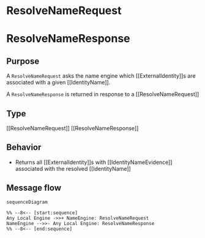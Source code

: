 <div class="message" markdown>

# ResolveNameRequest

# ResolveNameResponse

## Purpose

<!-- --8<-- [start:purpose] -->
A `ResolveNameRequest` asks the name engine which [[ExternalIdentity]]s are associated with a given [[IdentityName]].

A `ResolveNameResponse` is returned in response to a [[ResolveNameRequest]]
<!-- --8<-- [end:purpose] -->

## Type

<!-- --8<-- [start:type] -->
[[ResolveNameRequest]]
[[ResolveNameResponse]]
<!-- --8<-- [end:type] -->

## Behavior

<!-- --8<-- [start:behavior] -->
- Returns all [[ExternalIdentity]]s with [[IdentityNameEvidence]] associated with the resolved [[IdentityName]]
<!-- --8<-- [end:behavior] -->

## Message flow

<!-- --8<-- [start:messages] -->
```mermaid
sequenceDiagram

%% --8<-- [start:sequence]
Any Local Engine ->>+ NameEngine: ResolveNameRequest
NameEngine -->>- Any Local Engine: ResolveNameResponse
%% --8<-- [end:sequence]
```
<!-- --8<-- [end:messages] -->

</div>
